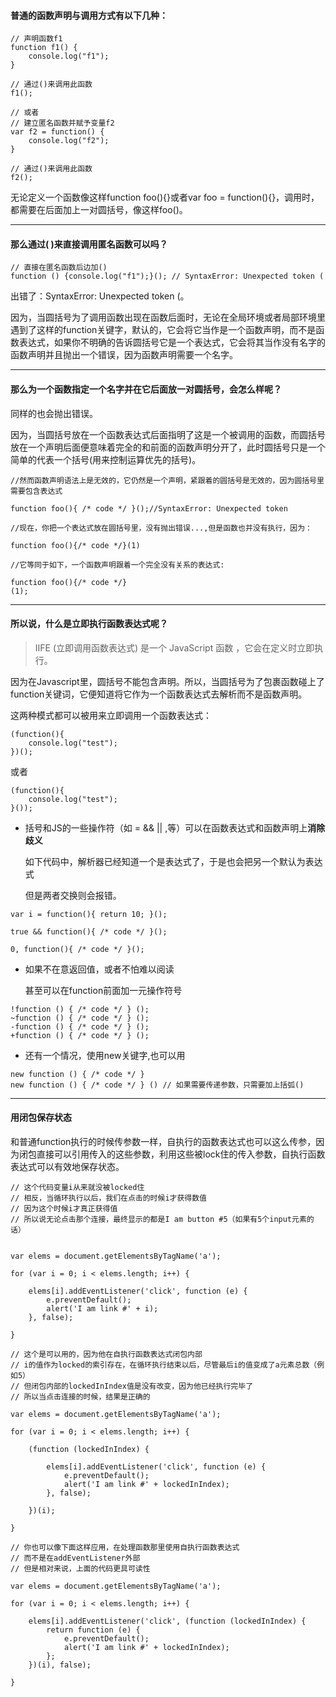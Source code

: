 #### 普通的函数声明与调用方式有以下几种：
```
// 声明函数f1
function f1() {
	console.log("f1");
}

// 通过()来调用此函数
f1();

// 或者
// 建立匿名函数并赋予变量f2
var f2 = function() {
	console.log("f2");
}

// 通过()来调用此函数
f2();
```

无论定义一个函数像这样function foo(){}或者var foo = function(){}，调用时，都需要在后面加上一对圆括号，像这样foo()。

***
#### 那么通过( )来直接调用匿名函数可以吗？
```
// 直接在匿名函数后边加()
function () {console.log("f1");}(); // SyntaxError: Unexpected token (
```
出错了：SyntaxError: Unexpected token (。

因为，当圆括号为了调用函数出现在函数后面时，无论在全局环境或者局部环境里遇到了这样的function关键字，默认的，它会将它当作是一个函数声明，而不是函数表达式，如果你不明确的告诉圆括号它是一个表达式，它会将其当作没有名字的函数声明并且抛出一个错误，因为函数声明需要一个名字。

***
#### 那么为一个函数指定一个名字并在它后面放一对圆括号，会怎么样呢？
同样的也会抛出错误。

因为，当圆括号放在一个函数表达式后面指明了这是一个被调用的函数，而圆括号放在一个声明后面便意味着完全的和前面的函数声明分开了，此时圆括号只是一个简单的代表一个括号(用来控制运算优先的括号)。
```
//然而函数声明语法上是无效的，它仍然是一个声明，紧跟着的圆括号是无效的，因为圆括号里需要包含表达式

function foo(){ /* code */ }();//SyntaxError: Unexpected token

//现在，你把一个表达式放在圆括号里，没有抛出错误...,但是函数也并没有执行，因为：

function foo(){/* code */}(1)

//它等同于如下，一个函数声明跟着一个完全没有关系的表达式:

function foo(){/* code */}
(1);
```

***
#### 所以说，什么是立即执行函数表达式呢？
>IIFE (立即调用函数表达式) 是一个 JavaScript 函数 ，它会在定义时立即执行。

因为在Javascript里，圆括号不能包含声明。所以，当圆括号为了包裹函数碰上了 function关键词，它便知道将它作为一个函数表达式去解析而不是函数声明。


这两种模式都可以被用来立即调用一个函数表达式：
```
(function(){
	console.log("test");
})();
```
或者
```
(function(){
	console.log("test");
}());
```

- 括号和JS的一些操作符（如 = && || ,等）可以在函数表达式和函数声明上**消除歧义**

    如下代码中，解析器已经知道一个是表达式了，于是也会把另一个默认为表达式

    但是两者交换则会报错。
```
var i = function(){ return 10; }();

true && function(){ /* code */ }();

0, function(){ /* code */ }();
```

- 如果不在意返回值，或者不怕难以阅读

    甚至可以在function前面加一元操作符号
```
!function () { /* code */ } ();
~function () { /* code */ } ();
-function () { /* code */ } ();
+function () { /* code */ } ();
```

- 还有一个情况，使用new关键字,也可以用
```
new function () { /* code */ }
new function () { /* code */ } () // 如果需要传递参数，只需要加上括弧()
```

***
#### 用闭包保存状态
和普通function执行的时候传参数一样，自执行的函数表达式也可以这么传参，因为闭包直接可以引用传入的这些参数，利用这些被lock住的传入参数，自执行函数表达式可以有效地保存状态。
```
// 这个代码变量i从来就没被locked住
// 相反，当循环执行以后，我们在点击的时候i才获得数值
// 因为这个时候i才真正获得值
// 所以说无论点击那个连接，最终显示的都是I am button #5（如果有5个input元素的话）


var elems = document.getElementsByTagName('a');

for (var i = 0; i < elems.length; i++) {

    elems[i].addEventListener('click', function (e) {
        e.preventDefault();
        alert('I am link #' + i);
    }, false);

}

// 这个是可以用的，因为他在自执行函数表达式闭包内部
// i的值作为locked的索引存在，在循环执行结束以后，尽管最后i的值变成了a元素总数（例如5）
// 但闭包内部的lockedInIndex值是没有改变，因为他已经执行完毕了
// 所以当点击连接的时候，结果是正确的

var elems = document.getElementsByTagName('a');

for (var i = 0; i < elems.length; i++) {

    (function (lockedInIndex) {

        elems[i].addEventListener('click', function (e) {
            e.preventDefault();
            alert('I am link #' + lockedInIndex);
        }, false);

    })(i);

}

// 你也可以像下面这样应用，在处理函数那里使用自执行函数表达式
// 而不是在addEventListener外部
// 但是相对来说，上面的代码更具可读性

var elems = document.getElementsByTagName('a');

for (var i = 0; i < elems.length; i++) {

    elems[i].addEventListener('click', (function (lockedInIndex) {
        return function (e) {
            e.preventDefault();
            alert('I am link #' + lockedInIndex);
        };
    })(i), false);

}
```

 